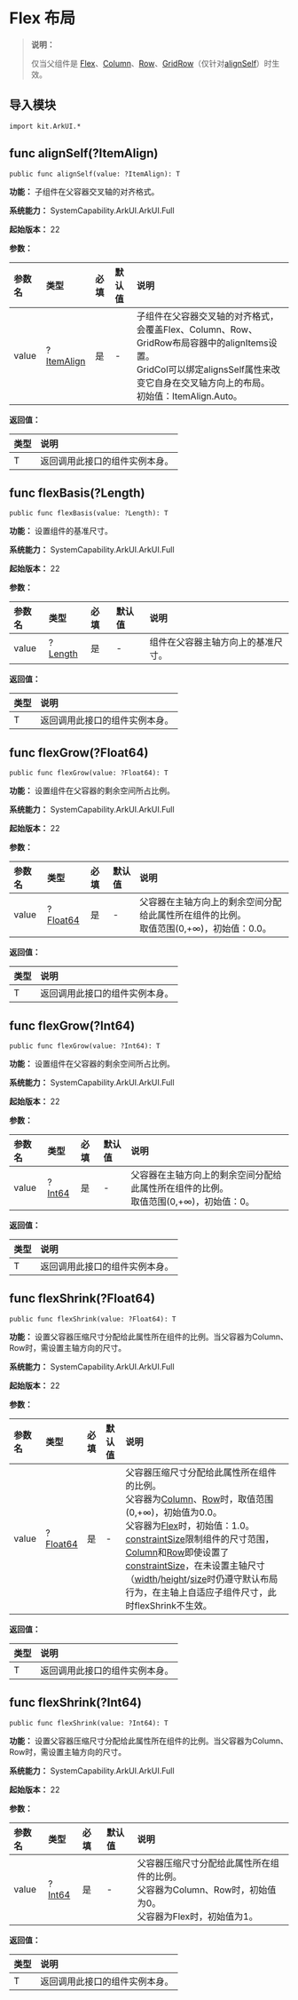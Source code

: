 # Flex 布局

> **说明：**
>
> 仅当父组件是 [Flex](./cj-row-column-stack-flex.md)、[Column](./cj-row-column-stack-column.md)、[Row](./cj-row-column-stack-row.md)、[GridRow](./cj-grid-layout-gridrow.md)（仅针对[alignSelf](./cj-universal-attribute-flexlayout.md#func-alignselfitemalign)）时生效。

## 导入模块

```cangjie
import kit.ArkUI.*
```

## func alignSelf(?ItemAlign)

```cangjie
public func alignSelf(value: ?ItemAlign): T
```

**功能：** 子组件在父容器交叉轴的对齐格式。

**系统能力：** SystemCapability.ArkUI.ArkUI.Full

**起始版本：** 22

**参数：**

|参数名|类型|必填|默认值|说明|
|:---|:---|:---|:---|:---|
|value|?[ItemAlign](./cj-common-types.md#enum-itemalign)|是|-|子组件在父容器交叉轴的对齐格式，会覆盖Flex、Column、Row、GridRow布局容器中的alignItems设置。<br> GridCol可以绑定alignsSelf属性来改变它自身在交叉轴方向上的布局。<br>初始值：ItemAlign.Auto。|

**返回值：**

|类型|说明|
|:---|:---|
|T|返回调用此接口的组件实例本身。|

## func flexBasis(?Length)

```cangjie
public func flexBasis(value: ?Length): T
```

**功能：** 设置组件的基准尺寸。

**系统能力：** SystemCapability.ArkUI.ArkUI.Full

**起始版本：** 22

**参数：**

|参数名|类型|必填|默认值|说明|
|:---|:---|:---|:---|:---|
|value|?[Length](../BasicServicesKit/cj-apis-base.md#interface-length)|是|-|组件在父容器主轴方向上的基准尺寸。|

**返回值：**

|类型|说明|
|:---|:---|
|T|返回调用此接口的组件实例本身。|

## func flexGrow(?Float64)

```cangjie
public func flexGrow(value: ?Float64): T
```

**功能：** 设置组件在父容器的剩余空间所占比例。

**系统能力：** SystemCapability.ArkUI.ArkUI.Full

**起始版本：** 22

**参数：**

|参数名|类型|必填|默认值|说明|
|:---|:---|:---|:---|:---|
|value|?[Float64](../apis/BasicServicesKit/cj-apis-base.md#type-float64)|是|-|父容器在主轴方向上的剩余空间分配给此属性所在组件的比例。<br>取值范围(0,+∞)，初始值：0.0。|

**返回值：**

|类型|说明|
|:---|:---|
|T|返回调用此接口的组件实例本身。|

## func flexGrow(?Int64)

```cangjie
public func flexGrow(value: ?Int64): T
```

**功能：** 设置组件在父容器的剩余空间所占比例。

**系统能力：** SystemCapability.ArkUI.ArkUI.Full

**起始版本：** 22

**参数：**

|参数名|类型|必填|默认值|说明|
|:---|:---|:---|:---|:---|
|value|?[Int64](../apis/BasicServicesKit/cj-apis-base.md#type-int64)|是|-|父容器在主轴方向上的剩余空间分配给此属性所在组件的比例。<br>取值范围(0,+∞)，初始值：0。|

**返回值：**

|类型|说明|
|:---|:---|
|T|返回调用此接口的组件实例本身。|

## func flexShrink(?Float64)

```cangjie
public func flexShrink(value: ?Float64): T
```

**功能：** 设置父容器压缩尺寸分配给此属性所在组件的比例。当父容器为Column、Row时，需设置主轴方向的尺寸。

**系统能力：** SystemCapability.ArkUI.ArkUI.Full

**起始版本：** 22

**参数：**

|参数名|类型|必填|默认值|说明|
|:---|:---|:---|:---|:---|
|value|?[Float64](../apis/BasicServicesKit/cj-apis-base.md#type-float64)|是|-|父容器压缩尺寸分配给此属性所在组件的比例。<br> 父容器为[Column](./cj-row-column-stack-column.md)、[Row](./cj-row-column-stack-row.md)时，取值范围(0,+∞)，初始值为0.0。 <br>父容器为[Flex](./cj-row-column-stack-flex.md)时，初始值：1.0。<br>[constraintSize](./cj-universal-attribute-size.md#func-constraintsizelength-length-length-length)限制组件的尺寸范围，[Column](./cj-row-column-stack-column.md)和[Row](./cj-row-column-stack-row.md)即使设置了[constraintSize](./cj-universal-attribute-size.md#func-constraintsizelength-length-length-length)，在未设置主轴尺寸（[width](./cj-universal-attribute-size.md#func-widthlength)/[height](./cj-universal-attribute-size.md#func-heightlength)/[size](./cj-universal-attribute-size.md#func-sizelength-length)时仍遵守默认布局行为，在主轴上自适应子组件尺寸，此时flexShrink不生效。|

**返回值：**

|类型|说明|
|:---|:---|
|T|返回调用此接口的组件实例本身。|

## func flexShrink(?Int64)

```cangjie
public func flexShrink(value: ?Int64): T
```

**功能：** 设置父容器压缩尺寸分配给此属性所在组件的比例。当父容器为Column、Row时，需设置主轴方向的尺寸。

**系统能力：** SystemCapability.ArkUI.ArkUI.Full

**起始版本：** 22

**参数：**

|参数名|类型|必填|默认值|说明|
|:---|:---|:---|:---|:---|
|value|?[Int64](../apis/BasicServicesKit/cj-apis-base.md#type-int64)|是|-|父容器压缩尺寸分配给此属性所在组件的比例。<br> 父容器为Column、Row时，初始值为0。 <br>父容器为Flex时，初始值为1。|

**返回值：**

|类型|说明|
|:---|:---|
|T|返回调用此接口的组件实例本身。|
